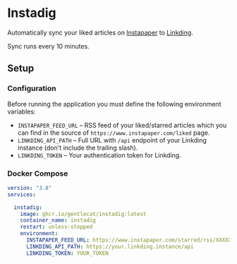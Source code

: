 # Instadig

Automatically sync your liked articles on [Instapaper](https://www.instapaper.com) to [Linkding](https://github.com/sissbruecker/linkding).

Sync runs every 10 minutes.

## Setup

### Configuration

Before running the application you must define the following environment variables:

* `INSTAPAPER_FEED_URL` – RSS feed of your liked/starred articles which you can find in the source of `https://www.instapaper.com/liked` page.
* `LINKDING_API_PATH` – Full URL with `/api` endpoint of your Linkding instance (don't include the trailing slash).
* `LINKDING_TOKEN` – Your authentication token for Linkding.

### Docker Compose

```yaml
version: "3.8"
services:

  instadig:
    image: ghcr.io/gentlecat/instadig:latest
    container_name: instadig
    restart: unless-stopped
    environment:
      INSTAPAPER_FEED_URL: https://www.instapaper.com/starred/rss/XXXXXXXX/XXXXXXXX
      LINKDING_API_PATH: https://your.linkding.instance/api
      LINKDING_TOKEN: YOUR_TOKEN
```
